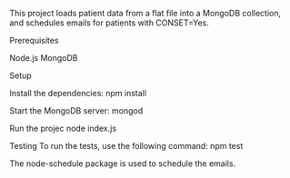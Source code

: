This project loads patient data from a flat file into a MongoDB collection, and schedules emails for patients with CONSET=Yes.

Prerequisites

Node.js
MongoDB

Setup

Install the dependencies:
npm install

Start the MongoDB server:
mongod

Run the projec
node index.js

Testing
To run the tests, use the following command:
npm test

The node-schedule package is used to schedule the emails.
